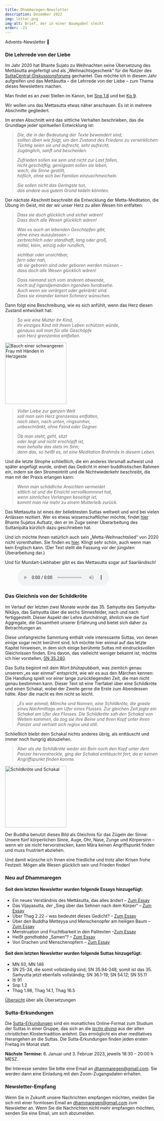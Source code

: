 ```yaml
---
title: Dhammaregen-Newsletter
description: Dezember 2022
img: letter.png
img-alt: Brief, der in einer Baumgabel steckt
order: -21
---
```


Advents-Newsletter 🎄

### Die Lehrrede von der Liebe

Im Jahr 2020 hat Bhante Sujato zu Weihnachten seine Übersetzung des Mettāsutta angefertigt und als „Weihnachtsgeschenk“ für die Nutzer des [SuttaCentral-Diskussionsforums](https://discourse.suttacentral.net) gechantet. Das möchte ich in diesem Jahr aufgreifen und das Mettāsutta – die Lehrrede von der Liebe – zum Thema dieses Newsletters machen.

Man findet es an zwei Stellen im Kanon, bei [Snp 1.8](#/sutta/snp1.8/de/sabbamitta) und bei [Kp 9](#/sutta/kp9/de/sabbamitta).

Wir wollen uns das Mettasutta etwas näher anschauen. Es ist in mehrere Abschnitte gegliedert.

Im ersten Abschnitt wird das sittliche Verhalten beschrieben, das die Grundlage jeder spirituellen Entwicklung ist:

>*Die, die in der Bedeutung der Texte bewandert sind,*  
>*sollten üben wie folgt, um den Zustand des Friedens zu verwirklichen:*  
>*Tüchtig seien sie und aufrecht, sehr aufrecht,*  
>*zugänglich, sanft und bescheiden.*
>
>*Zufrieden sollen sie sein und nicht zur Last fallen,*  
>*nicht geschäftig; genügsam sollen sie leben,*  
>*wach, die Sinne gestillt,*  
>*höflich, ohne sich bei Familien einzuschmeicheln.*
>
>*Sie sollen nicht das Geringste tun,*  
>*das andere aus gutem Grund tadeln könnten.*  

Der nächste Abschnitt beschreibt die Entwicklung der Metta-Meditation, die Übung im Geist, mit der wir unser Herz zu allen Wesen hin entfalten:

>*Dass sie doch glücklich und sicher wären!*  
>*Dass doch alle Wesen glücklich wären!*
>
>*Was es auch an lebenden Geschöpfen gibt,*  
>*ohne eines auszulassen –*  
>*zerbrechlich oder standhaft, lang oder groß,*  
>*mittel, klein, winzig oder rundlich,*
>
>*sichtbar oder unsichtbar,*  
>*fern oder nah,*  
>*ob sie geboren sind oder geboren werden müssen –*  
>*dass doch alle Wesen glücklich wären!*
>
>*Dass niemand sich vom anderen abwende,*  
>*noch auf irgendjemanden irgendwo herabsehe.*  
>*Auch wenn sie verärgert oder gekränkt sind:*  
>*Dass sie einander keinen Schmerz wünschen.*

Dann folgt eine Beschreibung, wie es sich anfühlt, wenn das Herz diesen Zustand entwickelt hat:

>*So wie eine Mutter ihr Kind,*  
>*ihr einziges Kind mit ihrem Leben schützen würde,*  
>*genauso soll man für alle Geschöpfe*  
>*sein Herz grenzenlos entfalten.*

<a title="Foto von Suhyeon Choi auf unsplash" href="https://images.unsplash.com/photo-1493894473891-10fc1e5dbd22?ixlib=rb-4.0.3&ixid=MnwxMjA3fDB8MHxwaG90by1wYWdlfHx8fGVufDB8fHx8&auto=format&fit=crop&w=1169&q=80" target="_blank"><img height="200" alt="Bauch einer schwangeren Frau mit Händen in Herzgeste" src="https://images.unsplash.com/photo-1493894473891-10fc1e5dbd22?ixlib=rb-4.0.3&ixid=MnwxMjA3fDB8MHxwaG90by1wYWdlfHx8fGVufDB8fHx8&auto=format&fit=crop&w=1169&q=80"></a>

>*Voller Liebe zur ganzen Welt*  
>*soll man sein Herz grenzenlos entfalten,*  
>*nach oben, nach unten, ringsumher,*  
>*unbeschränkt, ohne Feind oder Gegner.*
>
>*Ob man steht, geht, sitzt*  
>*oder liegt und nicht erschöpft ist,*  
>*man behalte das stets im Sinn;*  
>*denn das, so heißt es, ist eine Meditation Brahmās in diesem Leben.*

Und die letzte Strophe schließlich, die ein anderes Versmaß aufweist und später angefügt wurde, ordnet das Gedicht in einen buddhistischen Rahmen ein, indem sie den Stromeintritt und die Nichtwiederkehr beschreibt, die man mit der Praxis erlangen kann:

>*Wenn man schädliche Ansichten vermeidet*  
>*sittlich ist und die Einsicht vervollkommnet hat,*  
>*wenn sinnliches Verlangen beseitigt ist,*  
>*kommt man nie mehr zu einem Mutterleib zurück.*

Das Mettasutta ist eines der beliebtesten Suttas weltweit und wird bei vielen Anlässen rezitiert. Wer es etwas wissenschaftlicher möchte, findet [hier](#/wiki/buddhismuskunde/mettasutta) Bhante Sujatos Aufsatz, den er im Zuge seiner Überarbeitung des Suttanipāta kürzlich dazu geschrieben hat.

Und ich möchte Ihnen natürlich auch sein „Metta-Weihnachtslied“ von 2020 nicht vorenthalten. Sie finden es [hier](https://discourse.suttacentral.net/t/the-metta-sutta-a-christmas-gift-of-love/18361). Klingt sehr schön, auch wenn man kein Englisch kann. (Der Text stellt die Fassung vor der jüngsten Überarbeitung dar.)

Und für Mundart-Liebhaber gibt es das Mettasutta sogar auf Saarländisch!

<figure>
      <audio
          controls
          src="audio/mettasutta-sld.ogg">
              Ihr Browser untestützt das 
              <code>Audio</code>-Element nicht.
      </audio>
  </figure>

### Das Gleichnis von der Schildkröte

Im Verlauf der letzten zwei Monate wurde das 35. Saṁyutta des Saṁyutta-Nikāya, das Saṁyutta über die sechs Sinnesfelder, nach und nach fertiggestellt. Dieser Aspekt der Lehre durchdringt, ähnlich wie die fünf Aggregate, die Gesamtheit unserer Erfahrung und bietet sich daher zu Betrachtungen an.

Diese umfangreiche Sammlung enthält viele interessante Suttas, von denen einige sogar recht berühmt sind. Ich möchte hier einmal auf das letzte Kapitel hinweisen, in dem sich einige berühmte Suttas mit eindrucksvollen Gleichnissen finden. Eins davon, das vielleicht weniger bekannt ist, möchte ich hier vorstellen, [SN 35.240](#/sutta/sn35.240/de/sabbamitta).

Das Sutta beginnt mit dem Wort *bhūtapubbaṁ*, was ziemlich genau unserem „es war einmal“ entspricht, wie wir es aus den Märchen kennen: Die Handlung spielt vor einer lange zurückliegenden Zeit, die man nicht genau bestimmen kann. Dieser Text ist eine Tierfabel über eine Schildkröte und einen Schakal, wobei der Zweite gerne die Erste zum Abendessen hätte. Aber die macht es ihm nicht so leicht.

>*„Es war einmal, Mönche und Nonnen, eine Schildkröte, die graste eines Nachmittags am Ufer eines Flusses. Zur gleichen Zeit jagte ein Schakal am Ufer des Flusses. Die Schildkröte sah den Schakal von Weitem kommen, da zog sie ihre Beine und ihren Kopf unter ihren Panzer und verhielt sich reglos und still.*

Schließlich bleibt dem Schakal nichts anderes übrig, als enttäuscht und immer noch hungrig abzuziehen.

>*Aber als die Schildkröte weder ein Bein noch den Kopf unter dem Panzer hervorstreckte, ging der Schakal enttäuscht fort, da er keinen Angriffspunkt finden konnte.*

<a href="https://www.sanparks.org/gallery/var/resizes/sightings/addo_ps/Jackal%20SA_0904_0606_S2.JPG"><img height="200" alt="Schildkröte und Schakal" src="https://www.sanparks.org/gallery/var/resizes/sightings/addo_ps/Jackal%20SA_0904_0606_S2.JPG"></a>

Der Buddha benutzt dieses Bild als Gleichnis für das Zügeln der Sinne: Unsere fünf körperlichen Sinne, Auge, Ohr, Nase, Zunge und Körpersinn – wenn wir sie nicht hervorstrecken, kann Māra keinen Angriffspunkt finden und muss frustriert abziehen. 

Und damit wünsche ich Ihnen eine friedliche und trotz aller Krisen frohe Festzeit. Mögen alle Wesen glücklich sein und Frieden finden!

### Neu auf Dhammaregen

#### Seit dem letzten Newsletter wurden folgende Essays hinzugefügt:

- Ein neues Verständnis des Mettāsutta, das alles ändert – [Zum Essay](#/wiki/buddhismuskunde/mettasutta)
- Das Vijayasutta, der „Sieg über das Sehnen nach dem Körper“ – [Zum Essay](#/wiki/buddhismuskunde/vijayasutta)
- Über Thag 2.22 – was bedeutet dieses Gedicht? – [Zum Essay](#/wiki/mythologie/bhaddaji)
- Über den Buddha Metteyya und Menschenopfer am heiligen Baum – [Zum Essay](#/wiki/mythologie/metteyya)
- Menstruation und Fruchtbarkeit in den Palitexten –[Zum Essay](#/wiki/mythologie/utuni)
- Heißt *gandhabba* „Samen“? – [Zum Essay](#/wiki/mythologie/gandhabba)
- Von Drachen und Menschenopfern – [Zum Essay](#/wiki/mythologie/drache)

#### Seit dem letzten Newsletter wurden folgende Suttas hinzugefügt:

- MN 93, MN 146
- SN 25-34, die somit vollständig sind; SN 35.94-248, somit ist das 35. Saṁyutta jetzt ebenfalls vollständig; SN 36.1-19; SN 54.12; SN 55.11
- Iti 91
- Snp 1.2
- Thag 1.98, Thag 14.1, Thag 16.5

[Übersicht](#/wiki/uebersetzung/uebersicht) über alle Übersetzungen

### Sutta-Erkundungen 

Die [Sutta-Erkundungen](#/wiki/erkundung) sind ein monatliches Online-Format zum Studium der Suttas in einer Gruppe, das sich an die [*lectio divina*](https://de.wikipedia.org/wiki/Lectio_divina) aus der alten christlichen Klostertradition anlehnt. Das ermöglicht ein eher meditatives Herangehen an die Suttas. Die Sutta-Erkundungen finden jeden ersten Freitag im Monat statt. 

**Nächste Termine:** 6. Januar und 3. Februar 2023, jeweils 18:30 – 20:00 h MESZ.

Bei Interesse senden Sie bitte eine Email an [dhammaregen@gmail.com](mailto:dhammaregen@gmail.com). Sie werden dann eine Einladung mit den Zoom-Zugangsdaten erhalten.

### Newsletter-Empfang

Wenn Sie in Zukunft unsere Nachrichten empfangen möchten, melden Sie sich mit einer formlosen Email an [dhammaregen@gmail.com](mailto:dhammaregen@gmail.com) zum Newsletter an. Wenn Sie die Nachrichten nicht mehr empfangen möchten, senden Sie eine Email, um sich abzumelden.